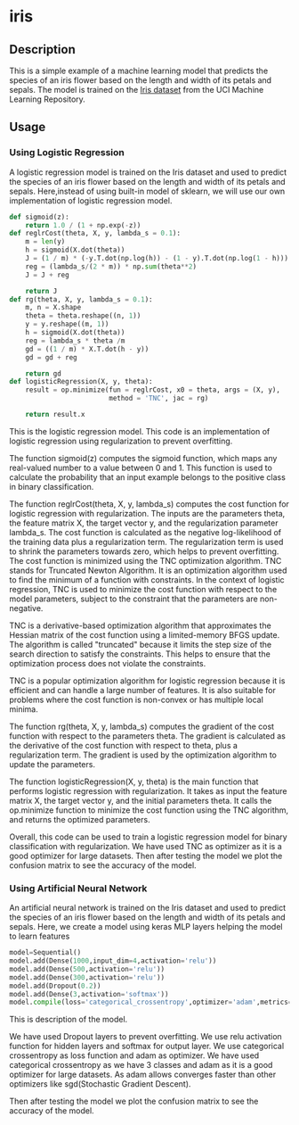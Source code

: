 # iris
## Description
This is a simple example of a machine learning model that predicts the species of an iris flower based on the length and width of its petals and sepals. The model is trained on the [Iris dataset](https://archive.ics.uci.edu/ml/datasets/iris) from the UCI Machine Learning Repository.

## Usage
### Using Logistic Regression
A logistic regression model is trained on the Iris dataset and used to predict the species of an iris flower based on the length and width of its petals and sepals.
Here,instead of using built-in model of sklearn, we will use our own implementation of logistic regression model.
```python
def sigmoid(z):
    return 1.0 / (1 + np.exp(-z))
def reglrCost(theta, X, y, lambda_s = 0.1):
    m = len(y)
    h = sigmoid(X.dot(theta))
    J = (1 / m) * (-y.T.dot(np.log(h)) - (1 - y).T.dot(np.log(1 - h)))
    reg = (lambda_s/(2 * m)) * np.sum(theta**2)
    J = J + reg

    return J
def rg(theta, X, y, lambda_s = 0.1):
    m, n = X.shape
    theta = theta.reshape((n, 1))
    y = y.reshape((m, 1))
    h = sigmoid(X.dot(theta))
    reg = lambda_s * theta /m
    gd = ((1 / m) * X.T.dot(h - y))
    gd = gd + reg

    return gd
def logisticRegression(X, y, theta):
    result = op.minimize(fun = reglrCost, x0 = theta, args = (X, y),
                         method = 'TNC', jac = rg)

    return result.x
```
This is the logistic regression model.
This code is an implementation of logistic regression using regularization to prevent overfitting.

The function sigmoid(z) computes the sigmoid function, which maps any real-valued number to a value between 0 and 1. This function is used to calculate the probability that an input example belongs to the positive class in binary classification.

The function reglrCost(theta, X, y, lambda_s) computes the cost function for logistic regression with regularization. The inputs are the parameters theta, the feature matrix X, the target vector y, and the regularization parameter lambda_s. The cost function is calculated as the negative log-likelihood of the training data plus a regularization term. The regularization term is used to shrink the parameters towards zero, which helps to prevent overfitting. The cost function is minimized using the TNC optimization algorithm.
TNC stands for Truncated Newton Algorithm. It is an optimization algorithm used to find the minimum of a function with constraints. In the context of logistic regression, TNC is used to minimize the cost function with respect to the model parameters, subject to the constraint that the parameters are non-negative.

TNC is a derivative-based optimization algorithm that approximates the Hessian matrix of the cost function using a limited-memory BFGS update. The algorithm is called "truncated" because it limits the step size of the search direction to satisfy the constraints. This helps to ensure that the optimization process does not violate the constraints.

TNC is a popular optimization algorithm for logistic regression because it is efficient and can handle a large number of features. It is also suitable for problems where the cost function is non-convex or has multiple local minima.

The function rg(theta, X, y, lambda_s) computes the gradient of the cost function with respect to the parameters theta. The gradient is calculated as the derivative of the cost function with respect to theta, plus a regularization term. The gradient is used by the optimization algorithm to update the parameters.

The function logisticRegression(X, y, theta) is the main function that performs logistic regression with regularization. It takes as input the feature matrix X, the target vector y, and the initial parameters theta. It calls the op.minimize function to minimize the cost function using the TNC algorithm, and returns the optimized parameters.

Overall, this code can be used to train a logistic regression model for binary classification with regularization.
We have used TNC as optimizer as it is a good optimizer for large datasets.
Then after testing the model we plot the confusion matrix to see the accuracy of the model.

### Using Artificial Neural Network
An artificial neural network is trained on the Iris dataset and used to predict the species of an iris flower based on the length and width of its petals and sepals.
Here, we create a model using keras MLP layers helping the model to learn features
```python
model=Sequential()
model.add(Dense(1000,input_dim=4,activation='relu'))
model.add(Dense(500,activation='relu'))
model.add(Dense(300,activation='relu'))
model.add(Dropout(0.2))
model.add(Dense(3,activation='softmax'))
model.compile(loss='categorical_crossentropy',optimizer='adam',metrics=['accuracy'])
```
This is description of the model.

We have used Dropout layers to prevent overfitting.
We use relu activation function for hidden layers and softmax for output layer. We use categorical crossentropy as loss function and adam as optimizer.
We have used categorical crossentropy as we have 3 classes and adam as it is a good optimizer for large datasets.
As adam allows converges faster than other optimizers like sgd(Stochastic Gradient Descent).

Then after testing the model we plot the confusion matrix to see the accuracy of the model.
